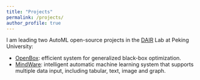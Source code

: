 ```yaml
---
title: "Projects"
permalink: /projects/
author_profile: true
---
```


I am leading two AutoML open-source projects in the [DAIR](http://net.pku.edu.cn/~cuibin/) Lab at Peking University:
* [OpenBox](https://github.com/PKU-DAIR/open-box): efficient system for generalized black-box optimization.
* [MindWare](https://github.com/thomas-young-2013/soln-ml): intelligent automatic machine learning system that supports multiple data input, including tabular, text, image and graph.
